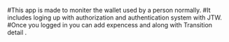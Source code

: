 #This app is made to moniter the wallet used by a person normally.
#It includes loging up with authorization and authentication system with JTW.
#Once you logged in you can add expencess and along with  Transition detail .
